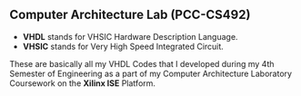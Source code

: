## Computer Architecture Lab (PCC-CS492)

 - **VHDL** stands for VHSIC Hardware Description Language.
 - **VHSIC** stands for Very High Speed Integrated Circuit.

These are basically all my VHDL Codes that I developed during my 4th Semester of Engineering as a part of my Computer Architecture Laboratory Coursework on the **Xilinx ISE** Platform.
